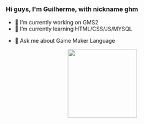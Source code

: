 ### Hi guys, I'm Guilherme, with nickname ghm

<!--
**ghhmm/ghhmm** is a ✨ _special_ ✨ repository because its `README.md` (this file) appears on your GitHub profile.

Here are some ideas to get you started:
-->
- 🔭 I’m currently working on GMS2
- 🌱 I’m currently learning HTML/CSS/JS/MYSQL
<!--
- 👯 I’m looking to collaborate on ...
- 🤔 I’m looking for help with ...
-->
- 💬 Ask me about Game Maker Language
<!--
- 📫 How to reach me: ...
- 😄 Pronouns: ...
- ⚡ Fun fact: ...
-->

<div align="center" dir="auto">
  <img height="180em" src="https://github-readme-stats.vercel.app/api?username=ghhmm&amp;show_icons=true&amp;theme=dark&amp;include_all_commits=true&amp;count_private=true" style="max-width: 100%;">
  <!--<img height="180em" src="https://github-readme-stats.vercel.app/api/top-langs/?username=ghhmm&amp;layout=compact&amp;langs_count=7&amp;theme=dark" style="max-width: 100%;">--!>
 </div>

